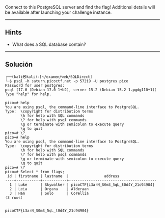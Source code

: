 Connect to this PostgreSQL server and find the flag!
Additional details will be available after launching your challenge instance.
_____________
## Hints
* What does a SQL database contain?
___________
## Solución

```
┌──(kali㉿kali)-[~/examen/web/SQLDirect]
└─$ psql -h saturn.picoctf.net -p 57219 -U postgres pico
Password for user postgres: 
psql (17.0 (Debian 17.0-1+b2), server 15.2 (Debian 15.2-1.pgdg110+1))
Type "help" for help.

pico=# help
You are using psql, the command-line interface to PostgreSQL.
Type:  \copyright for distribution terms
       \h for help with SQL commands
       \? for help with psql commands
       \g or terminate with semicolon to execute query
       \q to quit
pico=# \?
pico=# help
You are using psql, the command-line interface to PostgreSQL.
Type:  \copyright for distribution terms
       \h for help with SQL commands
       \? for help with psql commands
       \g or terminate with semicolon to execute query
       \q to quit
pico=# \?
pico=# Select * from flags;
 id | firstname | lastname  |                address                 
----+-----------+-----------+----------------------------------------
  1 | Luke      | Skywalker | picoCTF{L3arN_S0m3_5qL_t0d4Y_21c94904}
  2 | Leia      | Organa    | Alderaan
  3 | Han       | Solo      | Corellia
(3 rows)


picoCTF{L3arN_S0m3_5qL_t0d4Y_21c94904}
```